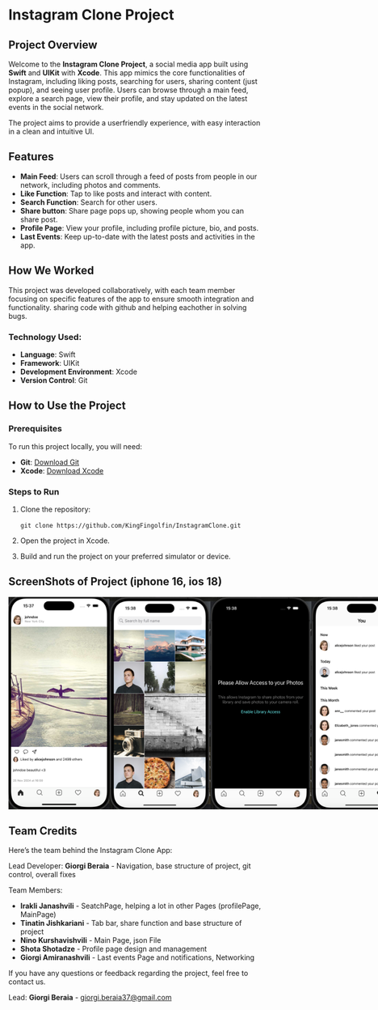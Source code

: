 # Instagram Clone Project

## Project Overview
Welcome to the **Instagram Clone Project**, a social media app built using **Swift** and **UIKit** with **Xcode**. This app mimics the core functionalities of Instagram, including liking posts, searching for users, sharing content (just popup), and seeing user profile. Users can browse through a main feed, explore a search page, view their profile, and stay updated on the latest events in the social network.

The project aims to provide a userfriendly experience, with easy interaction in a clean and intuitive UI.

## Features
- **Main Feed**: Users can scroll through a feed of posts from people in our network, including photos and comments.
- **Like Function**: Tap to like posts and interact with content.
- **Search Function**: Search for other users.
- **Share button**: Share page pops up, showing people whom you can share post.
- **Profile Page**: View your profile, including profile picture, bio, and posts.
- **Last Events**: Keep up-to-date with the latest posts and activities in the app.

## How We Worked
This project was developed collaboratively, with each team member focusing on specific features of the app to ensure smooth integration and functionality. sharing code with github and helping eachother in solving bugs.

### Technology Used:
- **Language**: Swift
- **Framework**: UIKit
- **Development Environment**: Xcode
- **Version Control**: Git

## How to Use the Project

### Prerequisites
To run this project locally, you will need:
- **Git**: [Download Git](https://git-scm.com/)
- **Xcode**: [Download Xcode](https://developer.apple.com/xcode/)

### Steps to Run
1. Clone the repository:  

   `git clone https://github.com/KingFingolfin/InstagramClone.git`

2. Open the project in Xcode.
3. Build and run the project on your preferred simulator or device.

## ScreenShots of Project (iphone 16, ios 18)
<div style="display: flex; justify-content: space-around;">
<img src="https://github.com/KingFingolfin/InstagramClone/blob/main/InstagramClone/Screenshots/main.png" alt="Main Feed Screenshot" width="200"/>
<img src="https://github.com/KingFingolfin/InstagramClone/blob/main/InstagramClone/Screenshots/search.png" alt="Search Page Screenshot" width="200"/>
<img src="https://github.com/KingFingolfin/InstagramClone/blob/main/InstagramClone/Screenshots/add.png" alt="add story Screenshot" width="200"/>
<img src="https://github.com/KingFingolfin/InstagramClone/blob/main/InstagramClone/Screenshots/likes.png" alt="Likes Page Screenshot" width="200"/>
<img src="https://github.com/KingFingolfin/InstagramClone/blob/main/InstagramClone/Screenshots/profile.png" alt="Profile Page Screenshot" width="200"/>
</div>

## Team Credits
Here’s the team behind the Instagram Clone App:

Lead Developer: **Giorgi Beraia** - Navigation, base structure of project, git control, overall fixes

Team Members:
- **Irakli Janashvili** - SeatchPage, helping a lot in other Pages (profilePage, MainPage)
- **Tinatin Jishkariani** - Tab bar, share function and base structure of project
- **Nino Kurshavishvili** - Main Page, json File
- **Shota Shotadze** - Profile page design and management
- **Giorgi Amiranashvili** - Last events Page and notifications, Networking

If you have any questions or feedback regarding the project, feel free to contact us.

Lead: **Giorgi Beraia** - giorgi.beraia37@gmail.com
